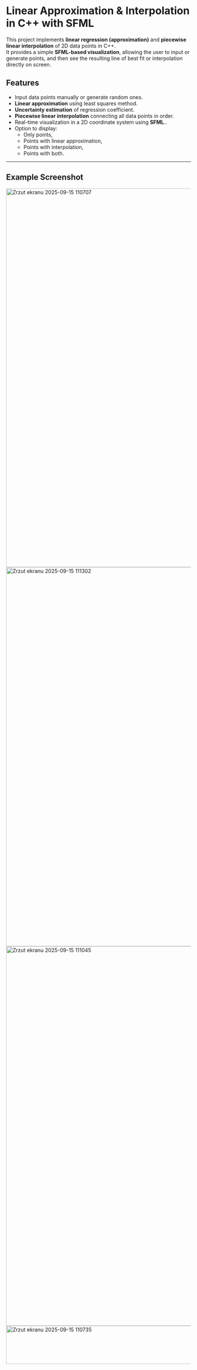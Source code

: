 # Linear Approximation & Interpolation in C++ with SFML

This project implements **linear regression (approximation)** and **piecewise linear interpolation** of 2D data points in C++.  
It provides a simple **SFML-based visualization**, allowing the user to input or generate points, and then see the resulting line of best fit or interpolation directly on screen.

## Features

- Input data points manually or generate random ones.
- **Linear approximation** using least squares method.
- **Uncertainty estimation** of regression coefficient.
- **Piecewise linear interpolation** connecting all data points in order.
- Real-time visualization in a 2D coordinate system using **SFML**..
- Option to display:
  - Only points,
  - Points with linear approximation,
  - Points with interpolation,
  - Points with both.

---

## Example Screenshot

<img width="998" height="1032" alt="Zrzut ekranu 2025-09-15 110707" src="https://github.com/user-attachments/assets/332b0c52-f910-490f-952f-1f25cc3b3b99" />
<img width="988" height="1033" alt="Zrzut ekranu 2025-09-15 111302" src="https://github.com/user-attachments/assets/90bea5e3-c7dc-444b-8d01-639168492deb" /><img width="992" height="1034" alt="Zrzut ekranu 2025-09-15 111045" src="https://github.com/user-attachments/assets/ddccff55-4bd1-448b-a7d2-8bd868263e62" />

<img width="587" height="104" alt="Zrzut ekranu 2025-09-15 110735" src="https://github.com/user-attachments/assets/54205f17-5066-474e-a220-af3253a3547c" />
